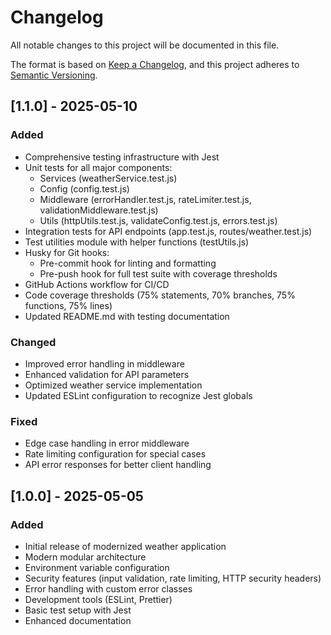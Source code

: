 # Changelog

All notable changes to this project will be documented in this file.

The format is based on [Keep a Changelog](https://keepachangelog.com/en/1.0.0/),
and this project adheres to [Semantic Versioning](https://semver.org/spec/v2.0.0.html).

## [1.1.0] - 2025-05-10

### Added
- Comprehensive testing infrastructure with Jest
- Unit tests for all major components:
  - Services (weatherService.test.js)
  - Config (config.test.js)
  - Middleware (errorHandler.test.js, rateLimiter.test.js, validationMiddleware.test.js)
  - Utils (httpUtils.test.js, validateConfig.test.js, errors.test.js)
- Integration tests for API endpoints (app.test.js, routes/weather.test.js)
- Test utilities module with helper functions (testUtils.js)
- Husky for Git hooks:
  - Pre-commit hook for linting and formatting
  - Pre-push hook for full test suite with coverage thresholds
- GitHub Actions workflow for CI/CD
- Code coverage thresholds (75% statements, 70% branches, 75% functions, 75% lines)
- Updated README.md with testing documentation

### Changed
- Improved error handling in middleware
- Enhanced validation for API parameters
- Optimized weather service implementation
- Updated ESLint configuration to recognize Jest globals

### Fixed
- Edge case handling in error middleware
- Rate limiting configuration for special cases
- API error responses for better client handling

## [1.0.0] - 2025-05-05

### Added
- Initial release of modernized weather application
- Modern modular architecture
- Environment variable configuration
- Security features (input validation, rate limiting, HTTP security headers)
- Error handling with custom error classes
- Development tools (ESLint, Prettier)
- Basic test setup with Jest
- Enhanced documentation 